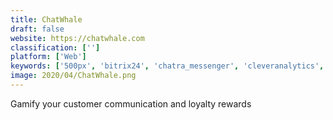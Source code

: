 ```yaml
---
title: ChatWhale
draft: false 
website: https://chatwhale.com
classification: ['']
platform: ['Web']
keywords: ['500px', 'bitrix24', 'chatra_messenger', 'cleveranalytics', 'clickatell', 'datawhale', 'flight_school_by_autopilot', 'fullcontact_for_hubspot', 'helpcrunch', 'hubtype', 'pidgins', 'pintip', 'protexting', 'promoter', 'pukket', 'safedrive', 'sigstr_pulse', 'trumpia', 'uber_rewards', 'ultrasmsscript', 'vibes', 'vlambeer_toolkit']
image: 2020/04/ChatWhale.png
---
```

Gamify your customer communication and loyalty rewards